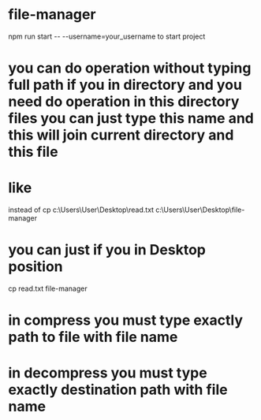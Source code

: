 # file-manager
npm run start -- --username=your_username to start project
# you can do operation without typing full path if you in directory and you need do operation in this directory files you can just type this name and this will join current directory and this file 
# like
instead of
cp c:\Users\User\Desktop\read.txt c:\Users\User\Desktop\file-manager
# you can just if you in Desktop position
cp read.txt file-manager
# in compress you must type exactly path to file with file name
# in decompress you must type exactly destination path with file name
